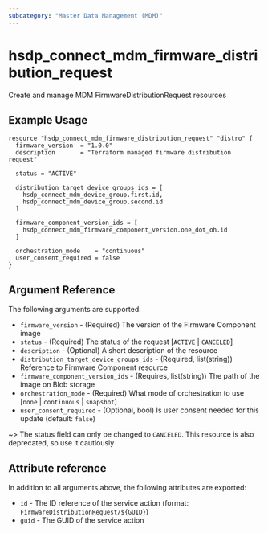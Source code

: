 ```yaml
---
subcategory: "Master Data Management (MDM)"
---
```


# hsdp_connect_mdm_firmware_distribution_request

Create and manage MDM FirmwareDistributionRequest resources

## Example Usage

```hcl
resource "hsdp_connect_mdm_firmware_distribution_request" "distro" {
  firmware_version  = "1.0.0"
  description       = "Terraform managed firmware distribution request"
  
  status = "ACTIVE"
  
  distribution_target_device_groups_ids = [
    hsdp_connect_mdm_device_group.first.id,
    hsdp_connect_mdm_device_group.second.id
  ]
  
  firmware_component_version_ids = [
    hsdp_connect_mdm_firmware_component_version.one_dot_oh.id
  ]
  
  orchestration_mode    = "continuous"
  user_consent_required = false
}
```

## Argument Reference

The following arguments are supported:

* `firmware_version` - (Required) The version of the Firmware Component image
* `status` - (Required) The status of the request [`ACTIVE` | `CANCELED`]
* `description` - (Optional) A short description of the resource
* `distribution_target_device_groups_ids` - (Required, list(string)) Reference to Firmware Component resource
* `firmware_component_version_ids` - (Requires, list(string)) The path of the image on Blob storage
* `orchestration_mode` - (Required) What mode of orchestration to use [`none` | `continuous` | `snapshot`]
* `user_consent_required` - (Optional, bool) Is user consent needed for this update (default: `false`)

~> The status field can only be changed to `CANCELED`. This resource is also deprecated, so use it cautiously

## Attribute reference

In addition to all arguments above, the following attributes are exported:

* `id` - The ID reference of the service action (format: `FirmwareDistributionRequest/${GUID}`)
* `guid` - The GUID of the service action
  
